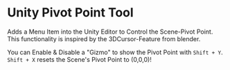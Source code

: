 # Unity Pivot Point Tool

Adds a Menu Item into the Unity Editor to Control the Scene-Pivot Point.
This functionality is inspired by the 3DCursor-Feature from blender.

You can Enable & Disable a "Gizmo" to show the Pivot Point with `Shift + Y`.
`Shift + X` resets the Scene's Pivot Point to (0,0,0)!
